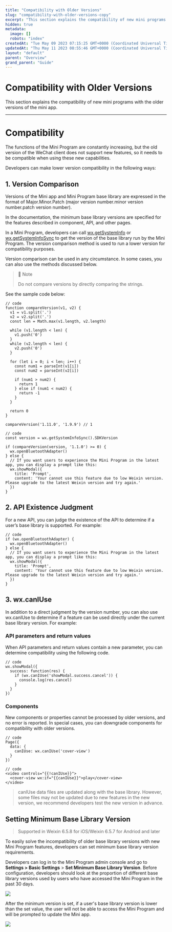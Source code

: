 ```yaml
---
title: "Compatibility with Older Versions"
slug: "compatibility-with-older-versions-copy"
excerpt: "This section explains the compatibility of new mini programs with the older versions of the mini app."
hidden: true
metadata: 
  image: []
  robots: "index"
createdAt: "Tue May 09 2023 07:15:25 GMT+0000 (Coordinated Universal Time)"
updatedAt: "Thu May 11 2023 08:55:46 GMT+0000 (Coordinated Universal Time)"
layout: "default"
parent: "Overview"
grand_parent: "Guide"
---
```

# Compatibility with Older Versions 
This section explains the compatibility of new mini programs with the older versions of the mini app.
*** 
# Compatibility

The functions of the Mini Program are constantly increasing, but the old version of the WeChat client does not support new features, so it needs to be compatible when using these new capabilities.

Developers can make lower version compatibility in the following ways:

## 1. Version Comparison

Versions of the Mini app and Mini Program base library are expressed in the format of Major.Minor.Patch (major version number.minor version number.patch version number).

In the documentation, the minimum base library versions are specified for the features described in component, API, and other pages.

In a Mini Program, developers can call [wx.getSystemInfo](<>) or [wx.getSystemInfoSync](<>) to get the version of the base library run by the Mini Program. The version comparison method is used to run a lower version for compatibility purposes.

Version comparison can be used in any circumstance. In some cases, you can also use the methods discussed below.

> 📘 Note
> 
> Do not compare versions by directly comparing the strings.

See the sample code below:

```Text
// code
function compareVersion(v1, v2) {
  v1 = v1.split('.')
  v2 = v2.split('.')
  const len = Math.max(v1.length, v2.length)

  while (v1.length < len) {
    v1.push('0')
  }
  while (v2.length < len) {
    v2.push('0')
  }

  for (let i = 0; i < len; i++) {
    const num1 = parseInt(v1[i])
    const num2 = parseInt(v2[i])

    if (num1 > num2) {
      return 1
    } else if (num1 < num2) {
      return -1
    }
  }

  return 0
}

compareVersion('1.11.0', '1.9.9') // 1
```

```Text
// code
const version = wx.getSystemInfoSync().SDKVersion

if (compareVersion(version, '1.1.0') >= 0) {
  wx.openBluetoothAdapter()
} else {
  // If you want users to experience the Mini Program in the latest app, you can display a prompt like this:
  wx.showModal({
    title: 'Prompt',
    content: 'Your cannot use this feature due to low Weixin version. Please upgrade to the latest Weixin version and try again.'
  })
}
```

## 2. API Existence Judgment

For a new API, you can judge the existence of the API to determine if a user’s base library is supported. For example:

```Text
// code
if (wx.openBluetoothAdapter) {
  wx.openBluetoothAdapter()
} else {
  // If you want users to experience the Mini Program in the latest app, you can display a prompt like this:
  wx.showModal({
    title: 'Prompt',
    content: 'Your cannot use this feature due to low Weixin version. Please upgrade to the latest Weixin version and try again.'
  })
}
```

## 3. wx.canIUse

In addition to a direct judgment by the version number, you can also use wx.canIUse to determine if a feature can be used directly under the current base library version. For example:

### API parameters and return values

When API parameters and return values contain a new parameter, you can determine compatibility using the following code.

```Text
// code
wx.showModal({
  success: function(res) {
    if (wx.canIUse('showModal.success.cancel')) {
      console.log(res.cancel)
    }
  }
})
```

### Components

New components or properties cannot be processed by older versions, and no error is reported. In special cases, you can downgrade components for compatibility with older versions.

```Text
// code
Page({
  data: {
    canIUse: wx.canIUse('cover-view')
  }
})
```

```Text
// code
<video controls="{{!canIUse}}">
  <cover-view wx:if="{{canIUse}}">play</cover-view>
</video>
```

> canIUse data files are updated along with the base library. However, some files may not be updated due to new features in the new version, we recommend developers test the new version in advance.

## Setting Minimum Base Library Version

> Supported in Weixin 6.5.8 for iOS/Weixin 6.5.7 for Andriod and later

To easily solve the incompatibility of older base library versions with new Mini Program features, developers can set minimum base library version requirements.

Developers can log in to the Mini Program admin console and go to **Settings > Basic Settings** > **Set Minimum Base Library Version**. Before configuration, developers should look at the proportion of different base library versions used by users who have accessed the Mini Program in the past 30 days.

![](https://files.readme.io/c745654-small-7000a7e-42.translated.jpg)

After the minimum version is set, if a user's base library version is lower than the set value, the user will not be able to access the Mini Program and will be prompted to update the Mini app.

![](https://files.readme.io/37e7a3f-small-f8b1723-43.translated.jpg)
